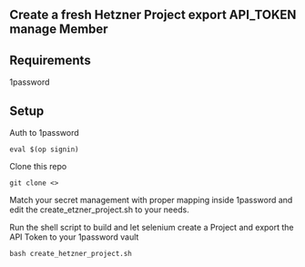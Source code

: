 ## Create a fresh Hetzner Project export API_TOKEN manage Member

## Requirements

1password

## Setup

Auth to 1password

    eval $(op signin)

Clone this repo

    git clone <>

Match your secret management with proper mapping inside 1password and edit the create_etzner_project.sh to your needs.

Run the shell script to build and let selenium create a Project and export the API Token to your 1password vault

    bash create_hetzner_project.sh
